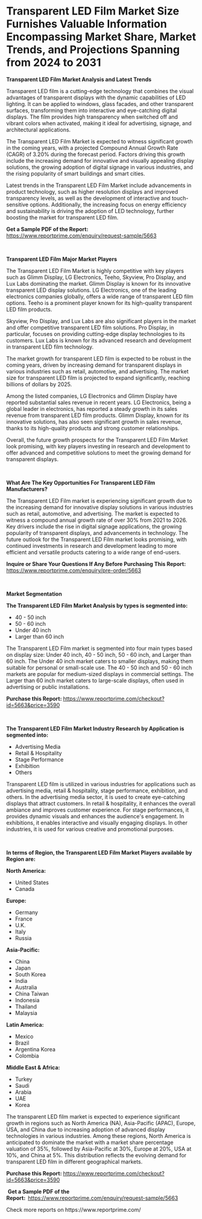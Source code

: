 <p><h1>Transparent LED Film Market Size Furnishes Valuable Information Encompassing Market Share, Market Trends, and Projections Spanning from 2024 to 2031</h1></p><p><strong>Transparent LED Film Market Analysis and Latest Trends</strong></p>
<p><p>Transparent LED film is a cutting-edge technology that combines the visual advantages of transparent displays with the dynamic capabilities of LED lighting. It can be applied to windows, glass facades, and other transparent surfaces, transforming them into interactive and eye-catching digital displays. The film provides high transparency when switched off and vibrant colors when activated, making it ideal for advertising, signage, and architectural applications.</p><p>The Transparent LED Film Market is expected to witness significant growth in the coming years, with a projected Compound Annual Growth Rate (CAGR) of 3.20% during the forecast period. Factors driving this growth include the increasing demand for innovative and visually appealing display solutions, the growing adoption of digital signage in various industries, and the rising popularity of smart buildings and smart cities.</p><p>Latest trends in the Transparent LED Film Market include advancements in product technology, such as higher resolution displays and improved transparency levels, as well as the development of interactive and touch-sensitive options. Additionally, the increasing focus on energy efficiency and sustainability is driving the adoption of LED technology, further boosting the market for transparent LED film.</p></p>
<p><strong>Get a Sample PDF of the Report:&nbsp;</strong> <a href="https://www.reportprime.com/enquiry/request-sample/5663">https://www.reportprime.com/enquiry/request-sample/5663</a></p>
<p>&nbsp;</p>
<p><strong>Transparent LED Film Major Market Players</strong></p>
<p><p>The Transparent LED Film Market is highly competitive with key players such as Glimm Display, LG Electronics, Teeho, Skyview, Pro Display, and Lux Labs dominating the market. Glimm Display is known for its innovative transparent LED display solutions. LG Electronics, one of the leading electronics companies globally, offers a wide range of transparent LED film options. Teeho is a prominent player known for its high-quality transparent LED film products.</p><p>Skyview, Pro Display, and Lux Labs are also significant players in the market and offer competitive transparent LED film solutions. Pro Display, in particular, focuses on providing cutting-edge display technologies to its customers. Lux Labs is known for its advanced research and development in transparent LED film technology.</p><p>The market growth for transparent LED film is expected to be robust in the coming years, driven by increasing demand for transparent displays in various industries such as retail, automotive, and advertising. The market size for transparent LED film is projected to expand significantly, reaching billions of dollars by 2025.</p><p>Among the listed companies, LG Electronics and Glimm Display have reported substantial sales revenue in recent years. LG Electronics, being a global leader in electronics, has reported a steady growth in its sales revenue from transparent LED film products. Glimm Display, known for its innovative solutions, has also seen significant growth in sales revenue, thanks to its high-quality products and strong customer relationships.</p><p>Overall, the future growth prospects for the Transparent LED Film Market look promising, with key players investing in research and development to offer advanced and competitive solutions to meet the growing demand for transparent displays.</p></p>
<p>&nbsp;</p>
<p><strong>What Are The Key Opportunities For Transparent LED Film Manufacturers?</strong></p>
<p><p>The Transparent LED Film market is experiencing significant growth due to the increasing demand for innovative display solutions in various industries such as retail, automotive, and advertising. The market is expected to witness a compound annual growth rate of over 30% from 2021 to 2026. Key drivers include the rise in digital signage applications, the growing popularity of transparent displays, and advancements in technology. The future outlook for the Transparent LED Film market looks promising, with continued investments in research and development leading to more efficient and versatile products catering to a wide range of end-users.</p></p>
<p><strong>Inquire or Share Your Questions If Any Before Purchasing This Report:</strong> <a href="https://www.reportprime.com/enquiry/pre-order/5663">https://www.reportprime.com/enquiry/pre-order/5663</a></p>
<p>&nbsp;</p>
<p><strong>Market Segmentation</strong></p>
<p><strong>The Transparent LED Film Market Analysis by types is segmented into:</strong></p>
<p><ul><li>40 - 50 inch</li><li>50 - 60 inch</li><li>Under 40 inch</li><li>Larger than 60 inch</li></ul></p>
<p><p>The Transparent LED Film market is segmented into four main types based on display size: Under 40 inch, 40 - 50 inch, 50 - 60 inch, and Larger than 60 inch. The Under 40 inch market caters to smaller displays, making them suitable for personal or small-scale use. The 40 - 50 inch and 50 - 60 inch markets are popular for medium-sized displays in commercial settings. The Larger than 60 inch market caters to large-scale displays, often used in advertising or public installations.</p></p>
<p><strong>Purchase this Report:&nbsp;</strong><a href="https://www.reportprime.com/checkout?id=5663&price=3590">https://www.reportprime.com/checkout?id=5663&price=3590</a></p>
<p>&nbsp;</p>
<p><strong>The Transparent LED Film Market Industry Research by Application is segmented into:</strong></p>
<p><ul><li>Advertising Media</li><li>Retail & Hospitality</li><li>Stage Performance</li><li>Exhibition</li><li>Others</li></ul></p>
<p><p>Transparent LED film is utilized in various industries for applications such as advertising media, retail & hospitality, stage performance, exhibition, and others. In the advertising media sector, it is used to create eye-catching displays that attract customers. In retail & hospitality, it enhances the overall ambiance and improves customer experience. For stage performances, it provides dynamic visuals and enhances the audience's engagement. In exhibitions, it enables interactive and visually engaging displays. In other industries, it is used for various creative and promotional purposes.</p></p>
<p>&nbsp;</p>
<p><strong>In terms of Region, the Transparent LED Film Market Players available by Region are:</strong></p>
<p>
    <p> <strong> North America: </strong>
        <ul>
            <li>United States</li>
            <li>Canada</li>
        </ul>
        </p> 
    <p> <strong> Europe: </strong>
        <ul>
            <li>Germany</li>
            <li>France</li>
            <li>U.K.</li>
            <li>Italy</li>
            <li>Russia</li>
        </ul>
        </p> 
    <p> <strong> Asia-Pacific: </strong>
        <ul>
            <li>China</li>
            <li>Japan</li>
            <li>South Korea</li>
            <li>India</li>
            <li>Australia</li>
            <li>China Taiwan</li>
            <li>Indonesia</li>
            <li>Thailand</li>
            <li>Malaysia</li>
        </ul>
        </p> 
    <p> <strong> Latin America: </strong>
        <ul>
            <li>Mexico</li>
            <li>Brazil</li>
            <li>Argentina Korea</li>
            <li>Colombia</li>
        </ul>
        </p> 
    <p> <strong> Middle East & Africa: </strong>
        <ul>
            <li>Turkey</li>
            <li>Saudi</li>
            <li>Arabia</li>
            <li>UAE</li>
            <li>Korea</li>
        </ul>
    </p>
    </p>
<p><p>The transparent LED film market is expected to experience significant growth in regions such as North America (NA), Asia-Pacific (APAC), Europe, USA, and China due to increasing adoption of advanced display technologies in various industries. Among these regions, North America is anticipated to dominate the market with a market share percentage valuation of 35%, followed by Asia-Pacific at 30%, Europe at 20%, USA at 10%, and China at 5%. This distribution reflects the evolving demand for transparent LED film in different geographical markets.</p></p>
<p><strong>Purchase this Report: </strong><a href="https://www.reportprime.com/checkout?id=5663&price=3590">https://www.reportprime.com/checkout?id=5663&price=3590</a></p>
<p>&nbsp;<strong>Get a Sample PDF of the Report:&nbsp;&nbsp;</strong><a href="https://www.reportprime.com/enquiry/request-sample/5663">https://www.reportprime.com/enquiry/request-sample/5663</a></p>
<p><strong></strong></p>
<p>Check more reports on https://www.reportprime.com/</p>